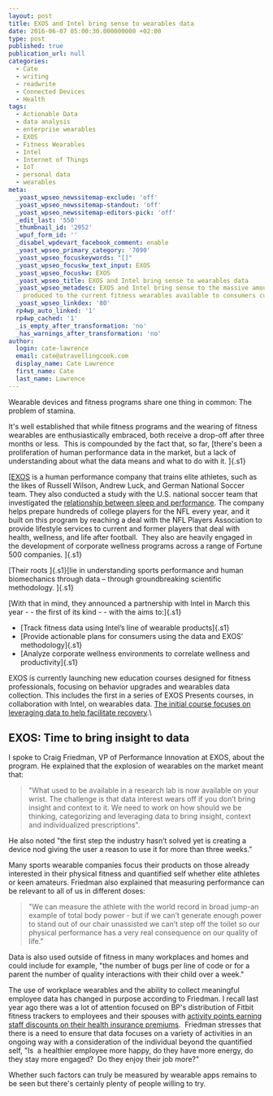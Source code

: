 ```yaml
---
layout: post
title: EXOS and Intel bring sense to wearables data
date: 2016-06-07 05:00:30.000000000 +02:00
type: post
published: true
publication_url: null
categories:
  - Cate
  - writing
  - readwrite
  - Connected Devices
  - Health
tags:
  - Actionable Data
  - data analysis
  - enterprise wearables
  - EXOS
  - Fitness Wearables
  - Intel
  - Internet of Things
  - IoT
  - personal data
  - wearables
meta:
  _yoast_wpseo_newssitemap-exclude: 'off'
  _yoast_wpseo_newssitemap-standout: 'off'
  _yoast_wpseo_newssitemap-editors-pick: 'off'
  _edit_last: '550'
  _thumbnail_id: '2952'
  _wpuf_form_id: ''
  _disabel_wpdevart_facebook_comment: enable
  _yoast_wpseo_primary_category: '7090'
  _yoast_wpseo_focuskeywords: "[]"
  _yoast_wpseo_focuskw_text_input: EXOS
  _yoast_wpseo_focuskw: EXOS
  _yoast_wpseo_title: EXOS and Intel bring sense to wearables data
  _yoast_wpseo_metadesc: EXOS and Intel bring sense to the massive amounts of data
    produced to the current fitness wearables available to consumers currently.
  _yoast_wpseo_linkdex: '80'
  rp4wp_auto_linked: '1'
  rp4wp_cached: '1'
  _is_empty_after_transformation: 'no'
  _has_warnings_after_transformation: 'no'
author:
  login: cate-lawrence
  email: cate@atravellingcook.com
  display_name: Cate Lawrence
  first_name: Cate
  last_name: Lawrence
---
```

Wearable devices and fitness programs share one thing in common: The
problem of stamina.

It's well established that while fitness programs and the wearing of
fitness wearables are enthusiastically embraced, both receive a drop-off
after three months or less.  This is compounded by the fact that, so
far, [there's been a proliferation of human performance data in the
market, but a lack of understanding about what the data means and what
to do with it. ]{.s1}

[[EXOS](http://www.teamexos.com/) is a human performance company that
trains elite athletes, such as the likes of Russell Wilson, Andrew Luck,
and German National Soccer team. They also conducted a study with the
U.S. national soccer team that investigated the [relationship between
sleep and
performance](http://sports.usatoday.com/2014/06/05/sleep-monitors-us-players-brazil/).
The company helps prepare hundreds of college players for the NFL every
year, and it built on this program by reaching a deal with the NFL
Players Association to provide lifestyle services to current and former
players that deal with health, wellness, and life after football.  They
also are heavily engaged in the development of corporate wellness
programs across a range of Fortune 500 companies. ]{.s1}

[Their roots ]{.s1}[lie in understanding sports performance and human
biomechanics through data – through groundbreaking scientific
methodology. ]{.s1}

[With that in mind, they announced a partnership with Intel in March
this year - - the first of its kind - - with the aims to:]{.s1}

-   [Track fitness data using Intel’s line of wearable products]{.s1}
-   [Provide actionable plans for consumers using the data and EXOS’
    methodology]{.s1}
-   [Analyze corporate wellness environments to correlate wellness and
    productivity]{.s1}

EXOS is currently launching new education courses designed for fitness
professionals, focusing on behavior upgrades and wearables data
collection. This includes the first in a series of EXOS Presents
courses, in collaboration with Intel, on wearables data. [The initial
course focuses on leveraging data to help facilitate
recovery](http://courses.teamexos.com/data-and-recovery/?utm_source=readwrite&utm_medium=article&utm_campaign=pr).\

EXOS: Time to bring insight to data
-----------------------------------

I spoke to Craig Friedman, VP of Performance Innovation at EXOS, about
the program. He explained that the explosion of wearables on the market
meant that:

> "What used to be available in a research lab is now available on your
> wrist. The challenge is that data interest wears off if you don’t
> bring insight and context to it. We need to work on how should we be
> thinking, categorizing and leveraging data to bring insight, context
> and individualized prescriptions".

He also noted "the first step the industry hasn’t solved yet is creating
a device nod giving the user a reason to use it for more than three
weeks."

Many sports wearable companies focus their products on those already
interested in their physical fitness and quantified self whether elite
athletes or keen amateurs. Friedman also explained that measuring
performance can be relevant to all of us in different doses:

> "We can measure the athlete with the world record in broad jump-an
> example of total body power - but if we can’t generate enough power to
> stand out of our chair unassisted we can’t step off the toilet so our
> physical performance has a very real consequence on our quality of
> life."

Data is also used outside of fitness in many workplaces and homes and
could include for example, "the number of bugs per line of code or for a
parent the number of quality interactions with their child over a week."

The use of workplace wearables and the ability to collect meaningful
employee data has changed in purpose according to Friedman. I recall
last year ago there was a lot of attention focused on BP's distribution
of Fitbit fitness trackers to employees and their spouses with [activity
points earning staff discounts on their health insurance
premiums](http://www.bbc.co.uk/news/business-33261116).  Friedman
stresses that there is a need to ensure that data focuses on a variety
of activities in an ongoing way with a consideration of the individual
beyond the quantified self, "Is  a healthier employee more happy, do
they have more energy, do they stay more engaged?  Do they enjoy their
job more?"

Whether such factors can truly be measured by wearable apps remains to
be seen but there's certainly plenty of people willing to try.

